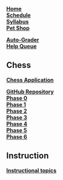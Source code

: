 [**Home**](Home)  
[**Schedule**](Home#outcomes) <!--If structure for schedules is made, they could be moved to wiki-->  
[**Syllabus**](/instruction/syllabus/syllabus.md)  
[**Pet Shop**](/petshop/petshop.md)  

[**Auto-Grader**](https://cs240.click)  
[**Help Queue**](https://help.cs240.click)  

## Chess

[**Chess Application**](/chess/chess.md)  
<!--Chess Assignments-->
[**GitHub Repository**](/chess/chess-github-repository/chess-github-repository.md)  
[**Phase 0**](/chess/0-chess-moves/chess-moves.md)  
[**Phase 1**](/chess/1-chess-game/chess-game.md)  
[**Phase 2**](/chess/2-server-design/server-design.md)  
[**Phase 3**](/chess/3-web-api/web-api.md)  
[**Phase 4**](/chess/4-database/database.md)  
[**Phase 5**](/chess/5-pregame/pregame.md)  
[**Phase 6**](/chess/6-gameplay/gameplay.md)  
<!--I don't think we need to link to getting started directly through here?-->

## Instruction

[**Instructional topics**](/instruction/modules.md)  
<!--Write out topics in either alphabetical or instruction order, or only parent links within modules.md-->

<!--Files not listed:
  - Chess: Code Quality Rubric
  - Phase 0: Game of Chess
  - Phase 3: TA Tips
  - Phase 4: Debugging Tips
  - Chess Phases: Getting Started (6)
  - All 40 instruction topics
-->
